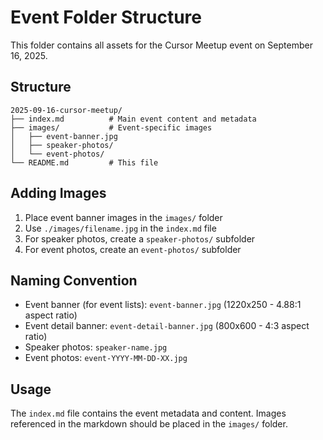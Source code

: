 # Event Folder Structure

This folder contains all assets for the Cursor Meetup event on September 16, 2025.

## Structure

```
2025-09-16-cursor-meetup/
├── index.md          # Main event content and metadata
├── images/           # Event-specific images
│   ├── event-banner.jpg
│   ├── speaker-photos/
│   └── event-photos/
└── README.md         # This file
```

## Adding Images

1. Place event banner images in the `images/` folder
2. Use `./images/filename.jpg` in the `index.md` file
3. For speaker photos, create a `speaker-photos/` subfolder
4. For event photos, create an `event-photos/` subfolder

## Naming Convention

- Event banner (for event lists): `event-banner.jpg` (1220x250 - 4.88:1 aspect ratio)
- Event detail banner: `event-detail-banner.jpg` (800x600 - 4:3 aspect ratio)
- Speaker photos: `speaker-name.jpg`
- Event photos: `event-YYYY-MM-DD-XX.jpg`

## Usage

The `index.md` file contains the event metadata and content. Images referenced in the markdown should be placed in the `images/` folder.

